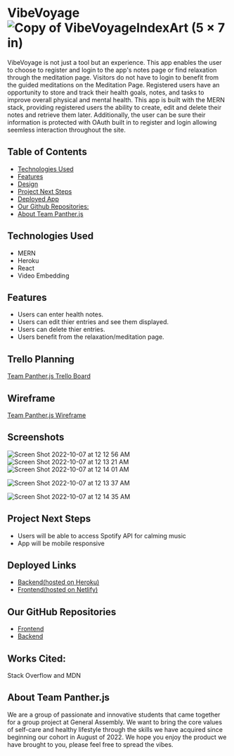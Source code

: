 
# VibeVoyage![Copy of VibeVoyageIndexArt (5 × 7 in)](https://user-images.githubusercontent.com/77770242/194466134-bb88c046-054e-41aa-b68f-bf0b3148e655.gif)

VibeVoyage is not just a tool but an experience. This app enables the user to choose to register and login to the app's notes page or find relaxation through the meditation page. Visitors do not have to login to benefit from the guided meditations on the Meditation Page. Registered users have an opportunity to store and track their health goals, notes, and tasks to improve overall physical and mental health. This app is built with the MERN stack, providing registered users the ability to create, edit and delete their notes and retrieve them later. Additionally, the user can be sure their information is protected with OAuth built in to register and login allowing seemless interaction throughout the site.

## Table of Contents
* [Technologies Used](#technologiesused)
* [Features](#features)
* [Design](#design)
* [Project Next Steps](#nextsteps)
* [Deployed App](#deployment)
* [Our Github Repositories:](#github)
* [About Team Panther.js](#team)

## <a name="technologiesused"></a>Technologies Used
- MERN
- Heroku  
- React 
- Video Embedding  

## <a name="features"></a>Features
- Users can enter health notes.
- Users can edit thier entries and see them displayed.  
- Users can delete thier entries.
- Users benefit from the relaxation/meditation page.

## Trello Planning
[Team Panther.js Trello Board](https://trello.com/b/X4KtfK7j/vibevoyage)

## Wireframe
[Team Panther.js Wireframe](https://trello.com/1/cards/6335ab1d9ef33e030b3094ec/attachments/6335ab1d9ef33e030b309506/previews/6335ab1e9ef33e030b309513/download/image.png)

## Screenshots
![Screen Shot 2022-10-07 at 12 12 56 AM](https://user-images.githubusercontent.com/77770242/194466652-f2492474-ac4d-4513-aac1-fcffa3b3abea.png)
![Screen Shot 2022-10-07 at 12 13 21 AM](https://user-images.githubusercontent.com/77770242/194466669-67071d3a-2237-4806-a301-087defa70d61.png)
![Screen Shot 2022-10-07 at 12 14 01 AM](https://user-images.githubusercontent.com/77770242/194466851-574dd65c-627b-4c00-868a-5be8f3201682.png)

![Screen Shot 2022-10-07 at 12 13 37 AM](https://user-images.githubusercontent.com/77770242/194466685-e32b910f-65eb-4416-83fa-d25e8dec1370.png)

![Screen Shot 2022-10-07 at 12 14 35 AM](https://user-images.githubusercontent.com/77770242/194466693-2782da40-7ecb-4a9b-bdbd-e647aa33ade4.png)

## <a name="nextsteps"></a>Project Next Steps
- Users will be able to access Spotify API for calming music
- App will be mobile responsive
## <a name="deployment"></a>Deployed Links
- [Backend(hosted on Heroku)](https://vibe-voyage.herokuapp.com/notes/)  
- [Frontend(hosted on Netlify)](https://vibe-voyage.netlify.app/)


## <a name="github"></a>Our GitHub Repositories
- [Frontend](https://github.com/brandonhernandez304/VibeVoyage-frontend)
- [Backend](https://github.com/brandonhernandez304/VibeVoyage-backend)

## Works Cited:
Stack Overflow and MDN

## <a name="team"></a>About Team Panther.js
We are a group of passionate and innovative students that came together for a group project at General Assembly. We want to bring the core values of self-care and healthy lifestyle through the skills we have acquired since beginning our cohort in August of 2022. We hope you enjoy the product we have brought to you, please feel free to spread the vibes.
